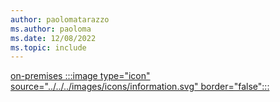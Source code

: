 ```yaml
---
author: paolomatarazzo
ms.author: paoloma
ms.date: 12/08/2022
ms.topic: include
---
```


[on-premises :::image type="icon" source="../../../images/icons/information.svg" border="false":::](../hello-how-it-works-technology.md#on-premises-deployment "For organizations using Active Directory identities, not synchronized to Azure AD. Device management is usually done via Group Policy")

